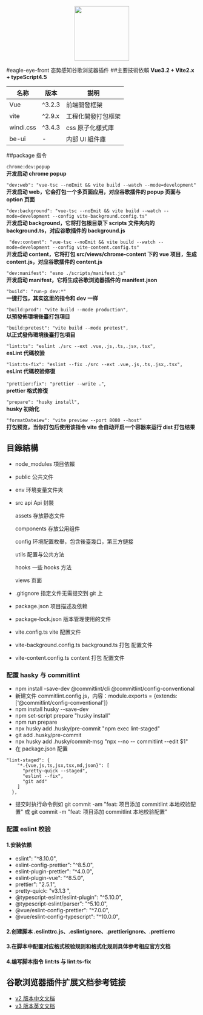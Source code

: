 <p align="center">
  <img width="144px" src="https://lianantech.com/commonImg/mail/hermit-logo.png" />
</p>

#eagle-eye-front 态势感知谷歌浏览器插件 ##主要技術依賴
**Vue3.2 + Vite2.x + typeScript4.5**

| 名称      | 版本   | 説明               |
| --------- | ------ | ------------------ |
| Vue       | ^3.2.3 | 前端開發框架       |
| vite      | ^2.9.x | 工程化開發打包框架 |
| windi.css | ^3.4.3 | css 原子化樣式庫   |
| be-ui     | -      | 内部 UI 組件庫     |

##package 指令

`chrome:dev:popup`  
**开发启动 chrome popup**

`"dev:web": "vue-tsc --noEmit && vite build --watch --mode=development"`  
**开发启动 web，它会打包一个多页面应用，对应谷歌插件的 popup 页面与 option 页面**

`"dev:background": "vue-tsc --noEmit && vite build --watch --mode=development --config vite-background.config.ts"`  
**开发启动 background，它将打包根目录下 scripts 文件夹内的 background.ts，对应谷歌插件的 background.js**

` "dev:content": "vue-tsc --noEmit && vite build --watch --mode=development --config vite-content.config.ts"`  
**开发启动 content，它将打包 src/views/chrome-content 下的 vue 项目，生成 content.js，对应谷歌插件的 content.js**

`"dev:manifest": "esno ./scripts/manifest.js"`  
**开发启动 manifest，它将生成谷歌浏览器插件的 manifest.json**

`"build": "run-p dev:*"`  
**一键打包，其实这里的指令和 dev 一样**

`"build:prod": "vite build --mode production",`  
**以預發佈環境後臺打包項目**

`"build:pretest": "vite build --mode pretest",`  
**以正式發佈環境後臺打包項目**

`"lint:ts": "eslint ./src --ext .vue,.js,.ts,.jsx,.tsx",`  
**esLint 代碼校验**

`"lint:ts-fix": "eslint --fix ./src --ext .vue,.js,.ts,.jsx,.tsx",`  
**esLint 代碼校验修復**

`"prettier:fix": "prettier --write ."`,  
**prettier 格式修復**

`"prepare": "husky install",`  
**husky 初始化**

`"formatDateiew": "vite preview --port 8080 --host"`  
**打包预览，当你打包后使用该指令 vite 会自动开启一个容器来运行 dist 打包结果**

## 目錄結構

- node_modules 項目依賴
- public 公共文件
- env 环境变量文件夹
- src
  api Api 封裝

  assets 存放静态文件

  components 存放公用组件

  config 环境配置枚舉，包含後臺幾口，第三方鏈接

  utils 配置与公共方法

  hooks 一些 hooks 方法

  views 页面

- .gitignore 指定文件无需提交到 git 上

- package.json 项目描述及依赖

- package-lock.json 版本管理使用的文件

- vite.config.ts vite 配置文件
- vite-background.config.ts background.ts 打包 配置文件
- vite-content.config.ts content 打包 配置文件

### 配置 hasky 与 commitlint

- npm install -save-dev @commitlint/cli @commitlint/config-conventional
- 新建文件 commitlint.config.js，内容：module.exports = {extends: ['@commitlint/config-conventional']}
- npm install husky --save-dev
- npm set-script prepare "husky install"
- npm run prepare
- npx husky add .husky/pre-commit "npm exec lint-staged"
- git add .husky/pre-commit
- npx husky add .husky/commit-msg "npx --no -- commitlint --edit $1"
- 在 package.json 配置

```
"lint-staged": {
    "*.{vue,js,ts,jsx,tsx,md,json}": [
      "pretty-quick --staged",
      "eslint --fix",
      "git add"
    ]
  },
```

- 提交时执行命令例如 git commit -am "feat: 项目添加 commitlint 本地校验配置" 或 git commit -m "feat: 项目添加 commitlint 本地校验配置"

### 配置 eslint 校验

#### 1.安装依赖

- eslint": "^8.10.0",
- eslint-config-prettier": "^8.5.0",
- eslint-plugin-prettier": "^4.0.0",
- eslint-plugin-vue": "^8.5.0",
- prettier": "2.5.1",
- pretty-quick: "v3.1.3 ",
- @typescript-eslint/eslint-plugin": "^5.10.0",
- @typescript-eslint/parser": "^5.10.0",
- @vue/eslint-config-prettier": "^7.0.0",
- @vue/eslint-config-typescript": "^10.0.0",

#### 2.创建脚本 .eslinttrc.js、.eslintignore、.prettierignore、.prettierrc

#### 3.在脚本中配置对应格式校验规则和格式化规则具体参考相应官方文档

#### 4.编写脚本指令 lint:ts 与 lint:ts-fix

## 谷歌浏览器插件扩展文档参考链接

- [v2 版本中文文档](http://chrome.cenchy.com/index.html)
- [v3 版本英文文档](https://developer.chrome.com/docs/extensions/)
